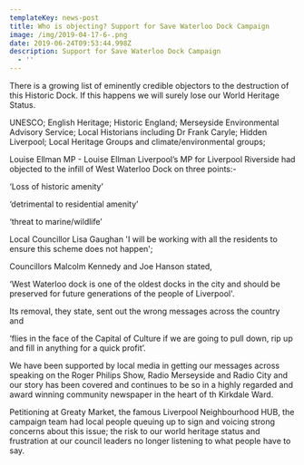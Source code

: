 ```yaml
---
templateKey: news-post
title: Who is objecting? Support for Save Waterloo Dock Campaign
image: /img/2019-04-17-6-.png
date: 2019-06-24T09:53:44.998Z
description: Support for Save Waterloo Dock Campaign
  - ''
---
```

There is a growing list of eminently credible objectors to the destruction of this Historic Dock. If this happens we will surely lose our World Heritage Status.

UNESCO; English Heritage; Historic England; Merseyside Environmental Advisory Service; Local Historians including Dr Frank Caryle; Hidden Liverpool; Local Heritage Groups  and climate/environmental groups;

Louise Ellman MP - Louise Ellman Liverpool’s MP for Liverpool Riverside had objected to the infill of West Waterloo Dock on three points:-

‘Loss of historic amenity’

‘detrimental to residential amenity’

‘threat to marine/wildlife’

Local Councillor Lisa Gaughan 'I will be working with all the residents to  ensure this scheme does not happen';

Councillors Malcolm Kennedy and Joe Hanson stated,

  ‘West Waterloo dock is one of the oldest docks in the city and should be preserved for future generations of the people of Liverpool'.

Its removal, they state, sent out the wrong messages across the country and

‘flies in the face of the Capital of Culture if we are going to pull down, rip up and  fill in anything for a quick profit’.

We have been supported by local media in getting our messages across speaking on the Roger Philips Show, Radio Merseyside and Radio City and our story has been covered and continues to be so in a highly regarded and award winning community newspaper in the heart of th Kirkdale Ward.

Petitioning at Greaty Market, the famous Liverpool Neighbourhood HUB, the campaign team had local people queuing up to sign and voicing strong concerns about this issue; the risk to our world heritage status and frustration at our council leaders no longer listening to what people have to say.
